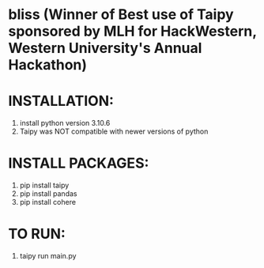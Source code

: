﻿# bliss (Winner of Best use of Taipy sponsored by MLH for HackWestern, Western University's Annual Hackathon)

# INSTALLATION:
1. install python version 3.10.6
2. Taipy was NOT compatible with newer versions of python 

# INSTALL PACKAGES:
1. pip install taipy
2. pip install pandas
3. pip install cohere

# TO RUN:
1. taipy run main.py

